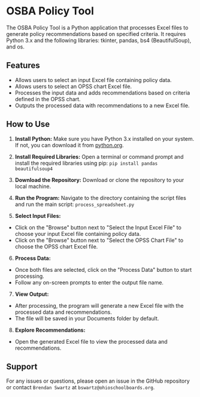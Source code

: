# OSBA Policy Tool

The OSBA Policy Tool is a Python application that processes Excel files to generate policy recommendations based on specified criteria. It requires Python 3.x and the following libraries: tkinter, pandas, bs4 (BeautifulSoup), and os.

## Features

- Allows users to select an input Excel file containing policy data.
- Allows users to select an OPSS chart Excel file.
- Processes the input data and adds recommendations based on criteria defined in the OPSS chart.
- Outputs the processed data with recommendations to a new Excel file.

## How to Use

1. **Install Python:** Make sure you have Python 3.x installed on your system. If not, you can download it from [python.org](https://www.python.org/downloads/).

2. **Install Required Libraries:** Open a terminal or command prompt and install the required libraries using pip: `pip install pandas beautifulsoup4`

3. **Download the Repository:** Download or clone the repository to your local machine.

4. **Run the Program:** Navigate to the directory containing the script files and run the main script: `process_spreadsheet.py`


5. **Select Input Files:**
- Click on the "Browse" button next to "Select the Input Excel File" to choose your input Excel file containing policy data.
- Click on the "Browse" button next to "Select the OPSS Chart File" to choose the OPSS chart Excel file.

6. **Process Data:**
- Once both files are selected, click on the "Process Data" button to start processing.
- Follow any on-screen prompts to enter the output file name.

7. **View Output:**
- After processing, the program will generate a new Excel file with the processed data and recommendations.
- The file will be saved in your Documents folder by default.

8. **Explore Recommendations:**
- Open the generated Excel file to view the processed data and recommendations.

## Support

For any issues or questions, please open an issue in the GitHub repository or contact `Brendan Swartz` at `bswartz@ohioschoolboards.org`.
